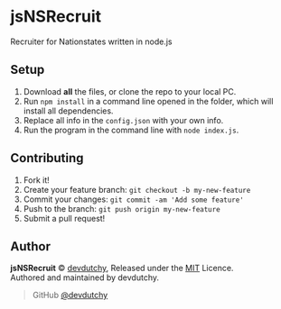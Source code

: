 # jsNSRecruit
Recruiter for Nationstates written in node.js

## Setup
1. Download **all** the files, or clone the repo to your local PC.
2. Run `npm install` in a command line opened in the folder, which will install all dependencies.
3. Replace all info in the `config.json` with your own info.
4. Run the program in the command line with `node index.js`.

## Contributing
1. Fork it!
2. Create your feature branch: `git checkout -b my-new-feature`
3. Commit your changes: `git commit -am 'Add some feature'`
4. Push to the branch: `git push origin my-new-feature`
5. Submit a pull request!

## Author
**jsNSRecruit** © [devdutchy](https://github.com/devdutchy), Released under the [MIT](https://github.com/devdutchy/moderationbot/blob/master/LICENCE) Licence.<br>
Authored and maintained by devdutchy.

> GitHub [@devdutchy](https://github.com/devdutchy)
